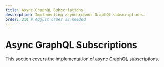```yaml
---
title: Async GraphQL Subscriptions
description: Implementing asynchronous GraphQL subscriptions.
order: 210 # Adjust order as needed
---
```


# Async GraphQL Subscriptions

This section covers the implementation of async GraphQL subscriptions.
